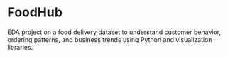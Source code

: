 # FoodHub
EDA project on a food delivery dataset to understand customer behavior, ordering patterns, and business trends using Python and visualization libraries.
